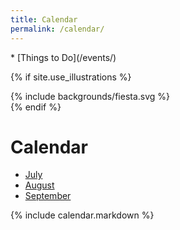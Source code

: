 ```yaml
---
title: Calendar
permalink: /calendar/
---
```


<nav markdown="1">
*   [Things to Do](/events/)
</nav>

{% if site.use_illustrations %}
<style>
.illustration {
  grid-column: -3/-1;
  grid-row: 3/5;
}
.illustration svg {
  height: 20vmax;
  width: auto;
}
main > nav:first-of-type,
main h1,
main h1 + p,
main h1 + nav {
  grid-column-end: -4;
}
main h1 + nav + main {
  margin-top: 0;
}
</style>

<div class="illustration">
{% include backgrounds/fiesta.svg %}
</div>
{% endif %}

Calendar
========

<nav markdown="1">

<!--
*   [June](#june-2019)
-->

*   [July](#july-2019)
*   [August](#august-2019)
*   [September](#september-2019)
</nav>

<main markdown="1" class="lime-light">
  
{% include calendar.markdown %}

</main>
